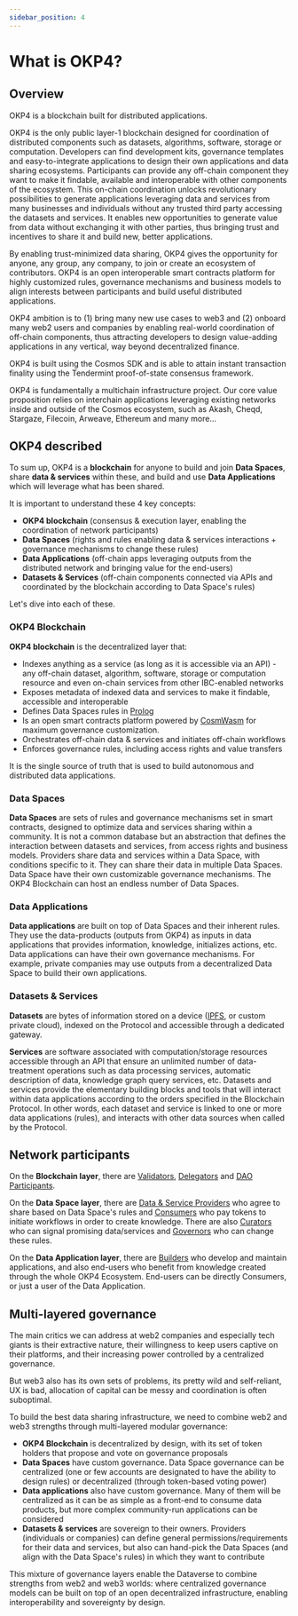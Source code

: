 ```yaml
---
sidebar_position: 4
---
```


# What is OKP4?

## Overview

OKP4 is a blockchain built for distributed applications.

OKP4 is the only public layer-1 blockchain designed for coordination of distributed components such as datasets, algorithms, software, storage or computation. Developers can find development kits, governance templates and easy-to-integrate applications to design their own applications and data sharing ecosystems.
Participants can provide any off-chain component they want to make it findable, available and interoperable with other components of the ecosystem. This on-chain coordination unlocks revolutionary possibilities to generate applications leveraging data and services from many businesses and individuals without any trusted third party accessing the datasets and services. It enables new opportunities to generate value from data without exchanging it with other parties, thus bringing trust and incentives to share it and build new, better applications.

By enabling trust-minimized data sharing, OKP4 gives the opportunity for anyone, any group, any company, to join or create an ecosystem of contributors. OKP4 is an open interoperable smart contracts platform for highly customized rules, governance mechanisms and business models to align interests between participants and build useful distributed applications.

OKP4 ambition is to (1) bring many new use cases to web3 and (2) onboard many web2 users and companies by enabling real-world coordination of off-chain components, thus attracting developers to design value-adding applications in any vertical, way beyond decentralized finance.

OKP4 is built using the Cosmos SDK and is able to attain instant transaction finality using the Tendermint proof-of-state consensus framework. 

OKP4 is fundamentally a multichain infrastructure project. Our core value proposition relies on interchain applications leveraging existing networks inside and outside of the Cosmos ecosystem, such as Akash, Cheqd, Stargaze, Filecoin, Arweave, Ethereum and many more...

## OKP4 described

To sum up, OKP4 is a **blockchain** for anyone to build and join **Data Spaces**, share **data & services** within these, and build and use **Data Applications** which will leverage what has been shared.

It is important to understand these 4 key concepts:

- **OKP4 blockchain** (consensus & execution layer, enabling the coordination of network participants)
- **Data Spaces** (rights and rules enabling data & services interactions + governance mechanisms to change these rules)
- **Data Applications** (off-chain apps leveraging outputs from the distributed network and bringing value for the end-users)
- **Datasets & Services** (off-chain components connected via APIs and coordinated by the blockchain according to Data Space's rules)

Let's dive into each of these.

### OKP4 Blockchain

**OKP4 blockchain** is the decentralized layer that:

- Indexes anything as a service (as long as it is accessible via an API) - any off-chain dataset, algorithm, software, storage or computation resource and even on-chain services from other IBC-enabled networks
- Exposes metadata of indexed data and services to make it findable, accessible and interoperable
- Defines Data Spaces rules in [Prolog](https://en.wikipedia.org/wiki/Prolog) 
- Is an open smart contracts platform powered by [CosmWasm](http://cosmwasm.com) for maximum governance customization.
- Orchestrates off-chain data & services and initiates off-chain workflows
- Enforces governance rules, including access rights and value transfers

It is the single source of truth that is used to build autonomous and distributed data applications.

### Data Spaces

**Data Spaces** are sets of rules and governance mechanisms set in smart contracts, designed to optimize data and services sharing within a community. It is not a common database but an abstraction that defines the interaction between datasets and services, from access rights and business models. Providers share data and services within a Data Space, with conditions specific to it. They can share their data in multiple Data Spaces. Data Space have their own customizable governance mechanisms. The OKP4 Blockchain can host an endless number of Data Spaces.

### Data Applications

**Data applications** are built on top of Data Spaces and their inherent rules. They use the data-products (outputs from OKP4) as inputs in data applications that provides information, knowledge, initializes actions, etc. Data applications can have their own governance mechanisms. For example, private companies may use outputs from a decentralized Data Space to build their own applications.

### Datasets & Services

**Datasets** are bytes of information stored on a device ([IPFS](https://ipfs.io), or custom private cloud), indexed on the Protocol and accessible through a dedicated gateway.

**Services** are software associated with computation/storage resources accessible through an API that ensure an unlimited number of data-treatment operations such as data processing services, automatic description of data, knowledge graph query services, etc.
Datasets and services provide the elementary building blocks and tools that will interact within data applications according to the orders specified in the Blockchain Protocol. In other words, each dataset and service is linked to one or more data applications (rules), and interacts with other data sources when called by the Protocol.

## Network participants

On the **Blockchain layer**, there are [Validators](/docs/whitepaper/roles#validators), [Delegators](/docs/whitepaper/roles#delegators) and [DAO Participants](/docs/whitepaper/roles#dao-participants).

On the **Data Space layer**, there are [Data & Service Providers](/docs/whitepaper/roles#data-providers) who agree to share based on Data Space's rules and [Consumers](/docs/whitepaper/roles#data-providers) who pay tokens to initiate workflows in order to create knowledge. There are also [Curators](/docs/whitepaper/roles#curators) who can signal promising data/services and [Governors](/docs/whitepaper/roles#curators) who can change these rules.

On the **Data Application layer**, there are [Builders](/docs/whitepaper/roles#builders) who develop and maintain applications, and also end-users who benefit from knowledge created through the whole OKP4 Ecosystem. End-users can be directly Consumers, or just a user of the Data Application.

## Multi-layered governance

The main critics we can address at web2 companies and especially tech giants is their extractive nature, their willingness to keep users captive on their platforms, and their increasing power controlled by a centralized governance.

But web3 also has its own sets of problems, its pretty wild and self-reliant, UX is bad, allocation of capital can be messy and coordination is often suboptimal.

To build the best data sharing infrastructure, we need to combine web2 and web3 strengths through multi-layered modular governance:

- **OKP4 Blockchain** is decentralized by design, with its set of token holders that propose and vote on governance proposals
- **Data Spaces** have custom governance. Data Space governance can be centralized (one or few accounts are designated to have the ability to design rules) or decentralized (through token-based voting power)
- **Data applications** also have custom governance. Many of them will be centralized as it can be as simple as a front-end to consume data products, but more complex community-run applications can be considered
- **Datasets & services** are sovereign to their owners. Providers (individuals or companies) can define general permissions/requirements for their data and services, but also can hand-pick the Data Spaces (and align with the Data Space's rules) in which they want to contribute

This mixture of governance layers enable the Dataverse to combine strengths from web2 and web3 worlds: where centralized governance models can be built on top of an open decentralized infrastructure, enabling interoperability and sovereignty by design.
